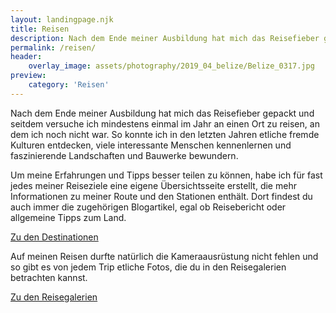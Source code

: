 ```yaml
---
layout: landingpage.njk
title: Reisen
description: Nach dem Ende meiner Ausbildung hat mich das Reisefieber gepackt und seitdem versuche ich mindestens einmal im Jahr an einen Ort zu reisen, an dem ich noch nicht war.
permalink: /reisen/
header:
    overlay_image: assets/photography/2019_04_belize/Belize_0317.jpg
preview:
    category: 'Reisen'
---
```


<div class="p-4 bg-gray-100 text-gray-700">
  <div class="container p-4 my-4 text-base sm:text-lg md:text-xl">
    <p class="mb-4">
    Nach dem Ende meiner Ausbildung hat mich das Reisefieber gepackt und seitdem versuche ich mindestens einmal im Jahr an einen Ort zu reisen, an dem ich noch nicht war.
    So konnte ich in den letzten Jahren etliche fremde Kulturen entdecken, viele interessante Menschen kennenlernen und faszinierende Landschaften und Bauwerke bewundern.
    </p>
    <p class="mb-4">
    Um meine Erfahrungen und Tipps besser teilen zu können, habe ich für fast jedes meiner Reiseziele eine eigene Übersichtsseite erstellt, die mehr Informationen zu meiner Route und den Stationen enthält.
    Dort findest du auch immer die zugehörigen Blogartikel, egal ob Reisebericht oder allgemeine Tipps zum Land.
    </p>
    <p>
        <a href="{% post_url collections.pages, 'countries' %}" class="btn">Zu den Destinationen</a>
    </p>
    <p class="mb-4 mt-12">
    Auf meinen Reisen durfte natürlich die Kameraausrüstung nicht fehlen und so gibt es von jedem Trip etliche Fotos, die du in den Reisegalerien betrachten kannst.
    </p>
    <p>
        <a href="{% post_url collections.pages, 'galleries.md' %}" class="btn">Zu den Reisegalerien</a>
    </p>
  </div>
</div>
